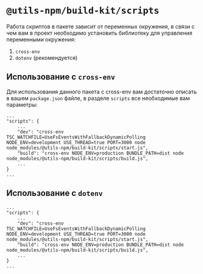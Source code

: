 # `@utils-npm/build-kit/scripts`

Работа скриптов в пакете зависит от переменных окружения, в связи с чем вам в проект необходимо установить библиотеку
для управления переменными окружения:

1. `cross-env`
2. `dotenv` (рекомендуется)

## Использование с `cross-env`
Для использования данного пакета с cross-env вам достаточно описать в вашем `package.json` файле, в разделе `scripts` все необходимые вам параметры:

    ...
    "scripts": {
        ...
        "dev": "cross-env TSC_WATCHFILE=UseFsEventsWithFallbackDynamicPolling NODE_ENV=development USE_THREAD=true PORT=3000 node node_modules/@utils-npm/build-kit/scripts/start.js",
        "build": "cross-env NODE_ENV=production BUNDLE_PATH=dist node node_modules/@utils-npm/build-kit/scripts/build.js",
        ...
    }
    ...

## Использование с `dotenv`

    ...
    "scripts": {
        ...
        "dev": "cross-env TSC_WATCHFILE=UseFsEventsWithFallbackDynamicPolling NODE_ENV=development USE_THREAD=true PORT=3000 node node_modules/@utils-npm/build-kit/scripts/start.js",
        "build": "cross-env NODE_ENV=production BUNDLE_PATH=dist node node_modules/@utils-npm/build-kit/scripts/build.js",
        ...
    }
    ...
